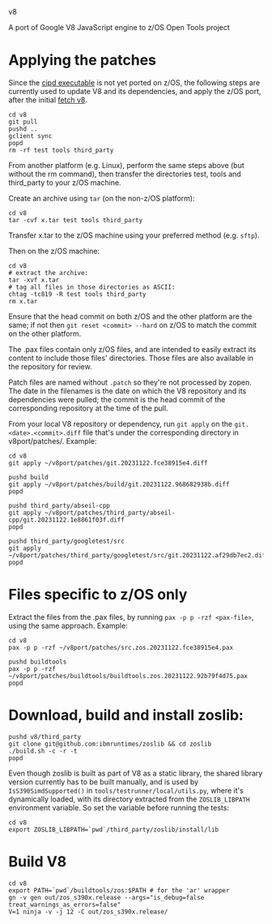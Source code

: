 v8

A port of Google V8 JavaScript engine to z/OS Open Tools project

# Applying the patches
Since the [cipd executable](https://chromium.googlesource.com/infra/luci/luci-go/+/master/cipd/) is not yet ported on z/OS, the following steps are
currently used to update V8 and its dependencies, and apply the z/OS port, after
the initial [fetch v8](https://v8.dev/docs/source-code).

```
cd v8
git pull
pushd ..
gclient sync
popd
rm -rf test tools third_party
```
From another platform (e.g. Linux), perform the same steps above (but without
the rm command), then transfer the directories test, tools and third_party to
your z/OS machine.

Create an archive using `tar` (on the non-z/OS platform):
```
cd v8
tar -cvf x.tar test tools third_party
```
Transfer x.tar to the z/OS machine using your preferred method (e.g. `sftp`).

Then on the z/OS machine:
```
cd v8
# extract the archive:
tar -xvf x.tar
# tag all files in those directories as ASCII:
chtag -tc819 -R test tools third_party
rm x.tar
```

Ensure that the head commit on both z/OS and the other platform are the same; if
not then `git reset <commit> --hard` on z/OS to match the commit on the other
platform.

The .pax files contain only z/OS files, and are intended to easily extract its
content to include those files' directories. Those files are also available in
the repository for review.

Patch files are named without `.patch` so they're not processed by zopen. The
date in the filenames is the date on which the V8 repository and its
dependencies were pulled; the commit is the head commit of the corresponding
repository at the time of the pull.

From your local V8 repository or dependency, run `git apply` on the
`git.<date>.<commit>.diff` file that's under the corresponding directory in
v8port/patches/. Example:
```
cd v8
git apply ~/v8port/patches/git.20231122.fce38915e4.diff

pushd build
git apply ~/v8port/patches/build/git.20231122.968682938b.diff
popd

pushd third_party/abseil-cpp
git apply ~/v8port/patches/third_party/abseil-cpp/git.20231122.1e8861f03f.diff
popd

pushd third_party/googletest/src
git apply ~/v8port/patches/third_party/googletest/src/git.20231122.af29db7ec2.diff
popd
```
# Files specific to z/OS only
Extract the files from the .pax files, by running `pax -p p -rzf <pax-file>`,
using the same approach. Example:

```
cd v8
pax -p p -rzf ~/v8port/patches/src.zos.20231122.fce38915e4.pax

pushd buildtools
pax -p p -rzf ~/v8port/patches/buildtools/buildtools.zos.20231122.92b79f4d75.pax
popd
```
# Download, build and install zoslib:
```
pushd v8/third_party
git clone git@github.com:ibmruntimes/zoslib && cd zoslib
./build.sh -c -r -t
popd
```
Even though zoslib is built as part of V8 as a static library, the shared
library version currently has to be built manually, and is used by
`IsS390SimdSupported()` in `tools/testrunner/local/utils.py`, where it's
dynamically loaded, with its directory extracted from the `ZOSLIB_LIBPATH`
environment variable. So set the variable before running the tests:
```
cd v8
export ZOSLIB_LIBPATH=`pwd`/third_party/zoslib/install/lib
```
# Build V8
```
cd v8
export PATH=`pwd`/buildtools/zos:$PATH # for the 'ar' wrapper
gn -v gen out/zos_s390x.release --args="is_debug=false treat_warnings_as_errors=false"
V=1 ninja -v -j 12 -C out/zos_s390x.release/
```
